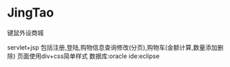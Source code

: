 # JingTao

键鼠外设商城

servlet+jsp
包括注册,登陆,购物信息查询修改(分页),购物车(金额计算,数量添加删除)
页面使用div+css简单样式
数据库:oracle
ide:eclipse
